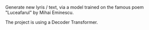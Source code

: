 Generate new lyris / text, via a model trained on the famous poem "Luceafarul" by Mihai Eminescu.

The project is using a Decoder Transformer.
